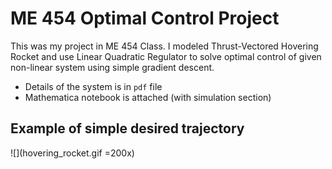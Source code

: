 # ME 454 Optimal Control Project

This was my project in ME 454 Class. I modeled Thrust-Vectored Hovering Rocket and use Linear Quadratic Regulator to solve optimal control of given non-linear system using simple gradient descent.

- Details of the system is in `pdf` file
- Mathematica notebook is attached (with simulation section)


## Example of simple desired trajectory

![](hovering_rocket.gif =200x)
